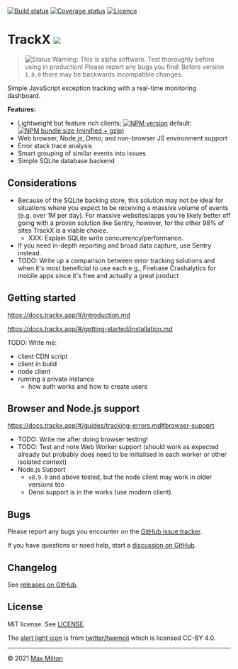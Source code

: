 [![Build status](https://img.shields.io/github/workflow/status/maxmilton/trackx/ci)](https://github.com/maxmilton/trackx/actions)
[![Coverage status](https://img.shields.io/codeclimate/coverage/maxmilton/trackx)](https://codeclimate.com/github/maxmilton/trackx)
[![Licence](https://img.shields.io/github/license/maxmilton/trackx.svg)](https://github.com/maxmilton/trackx/blob/master/LICENSE)

# TrackX ![](./packages/trackx-dash/static/favicon-32x32.png)

> ![Status](https://img.shields.io/badge/status-alpha-red) Warning: This is alpha software. Test thoroughly before using in production! Please report any bugs you find! Before version `1.0.0` there may be backwards incompatible changes.

Simple JavaScript exception tracking with a real-time monitoring dashboard.

**Features:**

- Lightweight but feature rich clients; [![NPM version](https://img.shields.io/npm/v/trackx.svg)](https://www.npmjs.com/package/trackx) default: [![NPM bundle size (minified + gzip)](https://img.shields.io/bundlephobia/minzip/trackx.svg)](https://bundlephobia.com/result?p=trackx)
- Web browser, Node.js, Deno, and non-browser JS environment support
- Error stack trace analysis
- Smart grouping of similar events into issues
- Simple SQLite database backend

## Considerations

- Because of the SQLite backing store, this solution may not be ideal for situations where you expect to be receiving a massive volume of events (e.g. over 1M per day). For massive websites/apps you're likely better off going with a proven solution like Sentry, however, for the other 98% of sites TrackX is a viable choice.
  - XXX: Explain SQLite write concurrency/performance.
- If you need in-depth reporting and broad data capture, use Sentry instead.
- TODO: Write up a comparison between error tracking solutions and when it's most beneficial to use each e.g., Firebase Crashalytics for mobile apps since it's free and actually a great product

## Getting started

<https://docs.trackx.app/#/introduction.md>

<https://docs.trackx.app/#/getting-started/installation.md>

TODO: Write me:

- client CDN script
- client in build
- node client
- running a private instance
  - how auth works and how to create users

## Browser and Node.js support

<https://docs.trackx.app/#/guides/tracking-errors.md#browser-supoprt>

- TODO: Write me after doing browser testing!
- TODO: Test and note Web Worker support (should work as expected already but probably does need to be initialised in each worker or other isolated context)
- Node.js Support
  - `v8.9.0` and above tested, but the node client may work in older versions too
  - Deno support is in the works (use modern client)

## Bugs

Please report any bugs you encounter on the [GitHub issue tracker](https://github.com/maxmilton/trackx/issues).

If you have questions or need help, start a [discussion on GitHub](https://github.com/maxmilton/trackx/discussions).

## Changelog

See [releases on GitHub](https://github.com/maxmilton/trackx/releases).

## License

MIT license. See [LICENSE](https://github.com/maxmilton/trackx/blob/master/LICENSE).

The [alert light icon](https://github.com/twitter/twemoji/blob/master/assets/svg/1f6a8.svg) is from [twitter/twemoji](https://github.com/twitter/twemoji) which is licensed CC-BY 4.0.

---

© 2021 [Max Milton](https://maxmilton.com)

